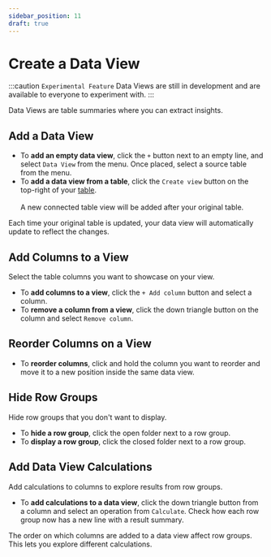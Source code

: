 ```yaml
---
sidebar_position: 11
draft: true
---
```


# Create a Data View

:::caution `Experimental Feature`
Data Views are still in development and are available to everyone to experiment with.
:::

Data Views are table summaries where you can extract insights.

## Add a Data View

- To **add an empty data view**, click the `+` button next to an empty line, and select `Data View` from the menu. Once placed, select a source table from the menu.
- To **add a data view from a table**, click the `Create view` button on the top-right of your [table](/docs/quick-start/tables). <br></br> A new connected table view will be added after your original table.

Each time your original table is updated, your data view will automatically update to reflect the changes.

## Add Columns to a View

Select the table columns you want to showcase on your view.

- To **add columns to a view**, click the `+ Add column` button and select a column.
- To **remove a column from a view**, click the down triangle button on the column and select `Remove column`.

## Reorder Columns on a View

- To **reorder columns**, click and hold the column you want to reorder and move it to a new position inside the same data view.

## Hide Row Groups

Hide row groups that you don't want to display.

- To **hide a row group**, click the open folder next to a row group.
- To **display a row group**, click the closed folder next to a row group.

## Add Data View Calculations

Add calculations to columns to explore results from row groups.

- To **add calculations to a data view**, click the down triangle button from a column and select an operation from `Calculate`. Check how each row group now has a new line with a result summary.

The order on which columns are added to a data view affect row groups. This lets you explore different calculations.
